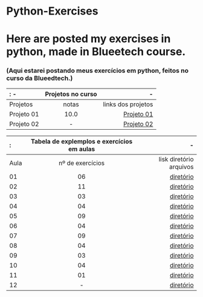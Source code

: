 # Python-Exercises

# Here are posted my exercises in python, made in Blueetech course.
### (Aqui estarei postando meus exercícios em python, feitos no curso da Blueedtech.)
 

          
:   -    | Projetos no curso |        -
:---------|:-------:|----------------:
Projetos  | notas  | links dos projetos
Projeto 01|10.0    |<a href="https://github.com/HIKARO-290/Python-Exercises/blob/main/projetos/Projeto_01_%E2%80%93_Detetive.ipynb">Projeto 01</a>
Projeto 02| -      |<a href="https://github.com/HIKARO-290/Python-Exercises/blob/main/projetos/Projeto_02_jogo_Jokenpo.py">Projeto 02</a>


:  |Tabela de explemplos e exercícios em aulas|  -
:---------|:---------:|----------------:
Aula | nº de exercícios | lisk diretório arquivos
01 | 06 | <a href="https://github.com/HIKARO-290/Python-Exercises/blob/main/exercicios_Aulas/Aula_01_IntroducaoPython.ipynb">diretório</a>
02 | 11 | <a href="https://github.com/HIKARO-290/Python-Exercises/blob/main/exercicios_Aulas/Aula_02_Codelab.ipynb">diretório</a>
03 | 03 | <a href="https://github.com/HIKARO-290/Python-Exercises/blob/main/exercicios_Aulas/Aula_03_Exercicios_String.ipynb">diretório</a>
04 | 04 | <a href="https://github.com/HIKARO-290/Python-Exercises/blob/main/exercicios_Aulas/Aula_04_Exercicios_Codelab.ipynb">diretório</a>
05 | 09 | <a href="https://github.com/HIKARO-290/Python-Exercises/blob/main/exercicios_Aulas/Aula_05_Laco_For.ipynb">diretório</a>
06 | 04 | <a href="https://github.com/HIKARO-290/Python-Exercises/blob/main/exercicios_Aulas/Aula_06.py">diretório</a>
07 | 09 | <a href="https://github.com/HIKARO-290/Python-Exercises/tree/main/exercicios_Aulas/Aula_07">diretório</a>
08 | 04 | <a href="https://github.com/HIKARO-290/Python-Exercises/tree/main/exercicios_Aulas/Aula_08">diretório</a>
09 | 03 | <a href="https://github.com/HIKARO-290/Python-Exercises/tree/main/exercicios_Aulas/Aula_09">diretório</a>
10 | 04 | <a href="https://github.com/HIKARO-290/Python-Exercises/tree/main/exercicios_Aulas/Aula_10">diretório</a>
11 | 01 | <a href="https://github.com/HIKARO-290/Python-Exercises/tree/main/exercicios_Aulas/Aula_11">diretório</a>
12 | - | <a href="">diretório</a>


</center>
